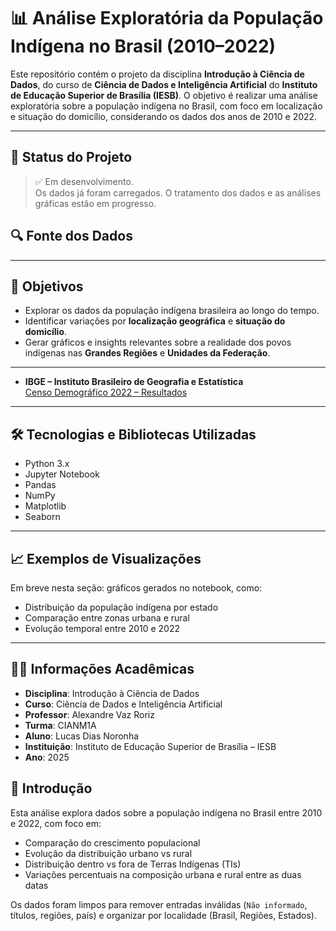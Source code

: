 # 📊 Análise Exploratória da População Indígena no Brasil (2010–2022)

Este repositório contém o projeto da disciplina **Introdução à Ciência de Dados**, do curso de **Ciência de Dados e Inteligência Artificial** do **Instituto de Educação Superior de Brasília (IESB)**. O objetivo é realizar uma análise exploratória sobre a população indígena no Brasil, com foco em localização e situação do domicílio, considerando os dados dos anos de 2010 e 2022.

---

## 📌 Status do Projeto

> ✅ Em desenvolvimento.  
> Os dados já foram carregados. O tratamento dos dados e as análises gráficas estão em progresso.
## 🔍 Fonte dos Dados
---
## 🧠 Objetivos

- Explorar os dados da população indígena brasileira ao longo do tempo.
- Identificar variações por **localização geográfica** e **situação do domicílio**.
- Gerar gráficos e insights relevantes sobre a realidade dos povos indígenas nas **Grandes Regiões** e **Unidades da Federação**.


---

- **IBGE – Instituto Brasileiro de Geografia e Estatística**  
  [Censo Demográfico 2022 – Resultados](https://www.ibge.gov.br/estatisticas/sociais/populacao/22827-censo-demografico-2022.html?edicao=42267&t=resultados)

---

## 🛠️ Tecnologias e Bibliotecas Utilizadas

- Python 3.x
- Jupyter Notebook
- Pandas
- NumPy
- Matplotlib
- Seaborn

---

## 📈 Exemplos de Visualizações

Em breve nesta seção: gráficos gerados no notebook, como:

- Distribuição da população indígena por estado
- Comparação entre zonas urbana e rural
- Evolução temporal entre 2010 e 2022

---

## 👨‍🎓 Informações Acadêmicas

- **Disciplina**: Introdução à Ciência de Dados  
- **Curso**: Ciência de Dados e Inteligência Artificial  
- **Professor**: Alexandre Vaz Roriz  
- **Turma**: CIANM1A  
- **Aluno**: Lucas Dias Noronha  
- **Instituição**: Instituto de Educação Superior de Brasília – IESB  
- **Ano**: 2025


## 📌 Introdução

Esta análise explora dados sobre a população indígena no Brasil entre 2010 e 2022, com foco em:

- Comparação do crescimento populacional
- Evolução da distribuição urbano vs rural
- Distribuição dentro vs fora de Terras Indígenas (TIs)
- Variações percentuais na composição urbana e rural entre as duas datas

Os dados foram limpos para remover entradas inválidas (`Não informado`, títulos, regiões, país) e organizar por localidade (Brasil, Regiões, Estados).



